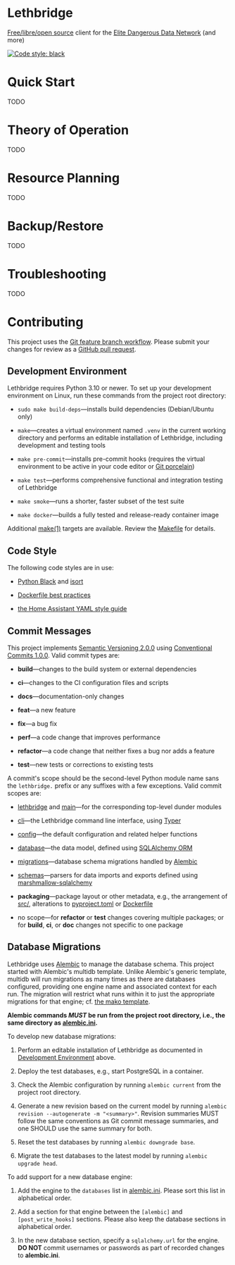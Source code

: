 # Lethbridge

[Free/libre/open source](LICENSE) client for the [Elite Dangerous Data Network](https://github.com/EDCD/EDDN) (and more)

[![Code style: black](https://img.shields.io/badge/code%20style-black-000000.svg)](https://github.com/psf/black)

# Quick Start

TODO

# Theory of Operation

TODO

# Resource Planning

TODO

# Backup/Restore

TODO

# Troubleshooting

TODO

# Contributing

This project uses the [Git feature branch workflow](https://www.atlassian.com/git/tutorials/comparing-workflows/feature-branch-workflow).  Please submit your changes for review as a [GitHub pull request](https://docs.github.com/en/pull-requests/collaborating-with-pull-requests).

## Development Environment

Lethbridge requires Python 3.10 or newer.  To set up your development environment on Linux, run these commands from the project root directory:

- `sudo make build-deps`—installs build dependencies (Debian/Ubuntu only)

- `make`—creates a virtual environment named `.venv` in the current working directory and performs an editable installation of Lethbridge, including development and testing tools

- `make pre-commit`—installs pre-commit hooks (requires the virtual environment to be active in your code editor or [Git porcelain](https://git-scm.com/book/en/v2/Git-Internals-Plumbing-and-Porcelain))

- `make test`—performs comprehensive functional and integration testing of Lethbridge

- `make smoke`—runs a shorter, faster subset of the test suite

- `make docker`—builds a fully tested and release-ready container image

Additional [make(1)](https://linux.die.net/man/1/make) targets are available.  Review the [Makefile](Makefile) for details.

## Code Style

The following code styles are in use:

- [Python Black](https://black.readthedocs.io/) and [isort](https://pycqa.github.io/isort/)

- [Dockerfile best practices](https://docs.docker.com/develop/develop-images/dockerfile_best-practices/)

- [the Home Assistant YAML style guide](https://developers.home-assistant.io/docs/documenting/yaml-style-guide/)

## Commit Messages

This project implements [Semantic Versioning 2.0.0](https://semver.org/spec/v2.0.0.html) using [Conventional Commits 1.0.0](https://www.conventionalcommits.org/en/v1.0.0/).  Valid commit types are:

- **build**—changes to the build system or external dependencies

- **ci**—changes to the CI configuration files and scripts

- **docs**—documentation-only changes

- **feat**—a new feature

- **fix**—a bug fix

- **perf**—a code change that improves performance

- **refactor**—a code change that neither fixes a bug nor adds a feature

- **test**—new tests or corrections to existing tests

A commit's scope should be the second-level Python module name sans the `lethbridge.` prefix or any suffixes with a few exceptions.  Valid commit scopes are:

- [lethbridge](src/__init__.py) and [main](src/__main__.py)—for the corresponding top-level dunder modules

- [cli](src/cli/)—the Lethbridge command line interface, using [Typer](https://typer.tiangolo.com/)

- [config](src/config.py)—the default configuration and related helper functions

- [database](src/database.py)—the data model, defined using [SQLAlchemy ORM](https://docs.sqlalchemy.org/latest/orm)

- [migrations](src/migrations/)—database schema migrations handled by [Alembic](https://alembic.sqlalchemy.org/)

- [schemas](src/schemas)—parsers for data imports and exports defined using [marshmallow-sqlalchemy](https://marshmallow-sqlalchemy.readthedocs.io/)

- **packaging**—package layout or other metadata, e.g., the arrangement of [src/](src/), alterations to [pyproject.toml](pyproject.toml) or [Dockerfile](Dockerfile)

- no scope—for **refactor** or **test** changes covering multiple packages; or for **build**, **ci**, or **doc** changes not specific to one package

## Database Migrations

Lethbridge uses [Alembic](https://alembic.sqlalchemy.org/) to manage the database schema.  This project started with Alembic's multidb template.  Unlike Alembic's generic template, multidb will run migrations as many times as there are databases configured, providing one engine name and associated context for each run.  The migration will restrict what runs within it to just the appropriate migrations for that engine; cf. [the mako template](src/migrations/script.py.mako).

**Alembic commands _MUST_ be run from the project root directory, i.e., the same directory as [alembic.ini](alembic.ini).**

To develop new database migrations:

1. Perform an editable installation of Lethbridge as documented in [Development Environment](#development-environment) above.

2. Deploy the test databases, e.g., start PostgreSQL in a container.

3. Check the Alembic configuration by running `alembic current` from the project root directory.

4. Generate a new revision based on the current model by running `alembic revision --autogenerate -m "<summary>"`.  Revision summaries MUST follow the same conventions as Git commit message summaries, and one SHOULD use the same summary for both.

5. Reset the test databases by running `alembic downgrade base`.

6. Migrate the test databases to the latest model by running `alembic upgrade head`.

To add support for a new database engine:

1. Add the engine to the `databases` list in [alembic.ini](alembic.ini).  Please sort this list in alphabetical order.

2. Add a section for that engine between the `[alembic]` and `[post_write_hooks]` sections.  Please also keep the database sections in alphabetical order.

3. In the new database section, specify a `sqlalchemy.url` for the engine.  **DO NOT** commit usernames or passwords as part of recorded changes to **alembic.ini**.
